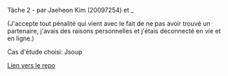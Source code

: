 Tâche 2 - par Jaeheon Kim (20097254) et _

(J'accepte tout pénalité qui vient avec le fait de ne pas avoir trouvé un partenaire, j'avais des raisons personnelles et j'étais déconnecté en vie et en ligne.)

Cas d'étude choisi: Jsoup

[Lien vers le repo](https://github.com/Verilite/jsoup)
